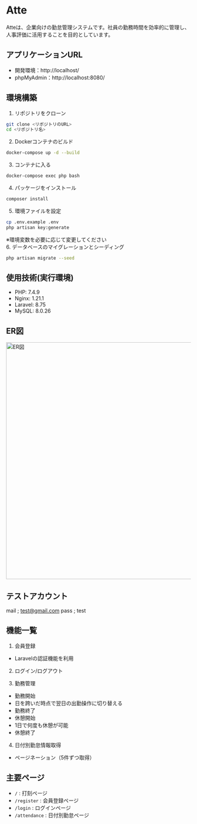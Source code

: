 # Atte				
				
Atteは、企業向けの勤怠管理システムです。社員の勤務時間を効率的に管理し、人事評価に活用することを目的としています。				
				
## アプリケーションURL				
				
- 開発環境：http://localhost/				
- phpMyAdmin：http://localhost:8080/				
				
## 環境構築				
				
1. リポジトリをクローン				
```bash				
git clone <リポジトリのURL>				
cd <リポジトリ名>				
```				
2. Dockerコンテナのビルド				
```bash				
docker-compose up -d --build				
```				
3. コンテナに入る				
```bash				
docker-compose exec php bash				
```				
4. パッケージをインストール				
```bash				
composer install				
```				
5. 環境ファイルを設定				
```bash				
cp .env.example .env				
php artisan key:generate				
```				
※環境変数を必要に応じて変更してください				
6. データベースのマイグレーションとシーディング				
```bash				
php artisan migrate --seed				
```						
## 使用技術(実行環境)				
				
- PHP: 7.4.9				
- Nginx: 1.21.1				
- Laravel: 8.75				
- MySQL: 8.0.26				
				
## ER図				
				
<img width="645" alt="ER図" src="https://github.com/user-attachments/assets/ad70f65c-da6d-4e10-983e-8a0dc0e9389f">				
				
## テストアカウント
mail ; test@gmail.com
pass ; test

## 機能一覧				
				
1. 会員登録				
- Laravelの認証機能を利用				
				
2. ログイン/ログアウト				
				
3. 勤務管理				
- 勤務開始				
- 日を跨いだ時点で翌日の出勤操作に切り替える				
- 勤務終了				
- 休憩開始				
- 1日で何度も休憩が可能				
- 休憩終了				
				
4. 日付別勤怠情報取得				
- ページネーション（5件ずつ取得）				
				
## 主要ページ				
				
- `/` : 打刻ページ				
- `/register` : 会員登録ページ				
- `/login` : ログインページ				
- `/attendance` : 日付別勤怠ページ				
				

